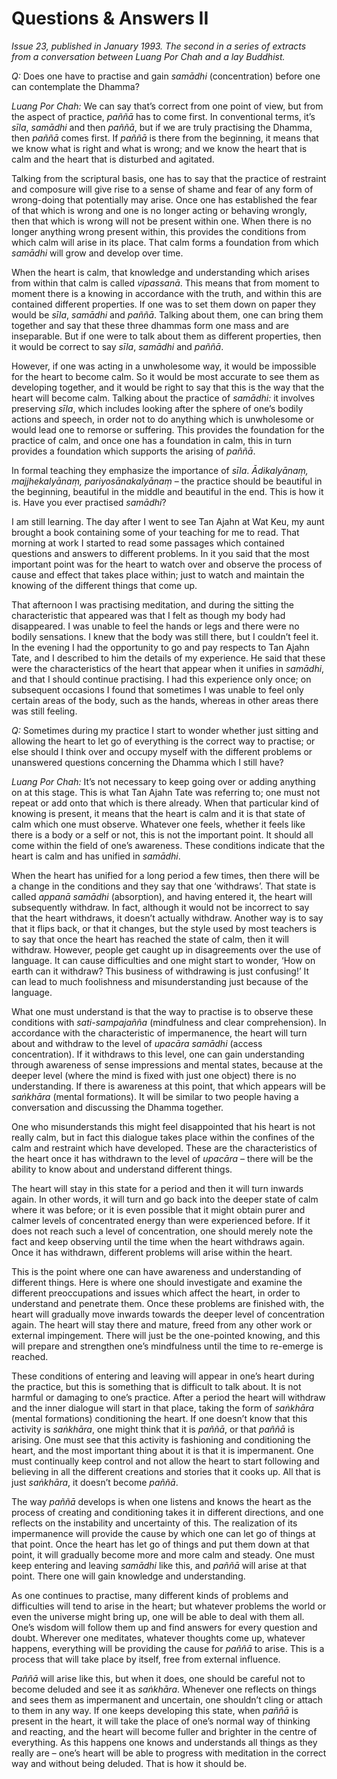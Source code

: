 Questions & Answers II
======================

*Issue 23, published in January 1993. The second in a series of extracts from a conversation between Luang Por Chah and a lay Buddhist.*

*Q:* Does one have to practise and gain *samādhi* (concentration) before one
can contemplate the Dhamma?

*Luang Por Chah:*
We can say that’s correct from one point of view, but from the aspect of
practice, *paññā* has to come first. In conventional terms, it’s *sīla*,
*samādhi* and then *paññā*, but if we are truly practising the Dhamma,
then *paññā* comes first. If *paññā* is there from the beginning, it
means that we know what is right and what is wrong; and we know the
heart that is calm and the heart that is disturbed and agitated.

Talking from the scriptural basis, one has to say that the practice of
restraint and composure will give rise to a sense of shame and fear of
any form of wrong-doing that potentially may arise. Once one has
established the fear of that which is wrong and one is no longer acting
or behaving wrongly, then that which is wrong will not be present within
one. When there is no longer anything wrong present within, this
provides the conditions from which calm will arise in its place. That
calm forms a foundation from which *samādhi* will grow and develop over
time.

When the heart is calm, that knowledge and understanding which arises
from within that calm is called *vipassanā*. This means that from moment
to moment there is a knowing in accordance with the truth, and within
this are contained different properties. If one was to set them down on
paper they would be *sīla*, *samādhi* and *paññā*. Talking about them,
one can bring them together and say that these three dhammas form one
mass and are inseparable. But if one were to talk about them as
different properties, then it would be correct to say *sīla*, *samādhi*
and *paññā*.

However, if one was acting in a unwholesome way, it would be impossible
for the heart to become calm. So it would be most accurate to see them
as developing together, and it would be right to say that this is the
way that the heart will become calm. Talking about the practice of
*samādhi:* it involves preserving *sīla*, which includes looking after
the sphere of one’s bodily actions and speech, in order not to do
anything which is unwholesome or would lead one to remorse or suffering.
This provides the foundation for the practice of calm, and once one has
a foundation in calm, this in turn provides a foundation which supports
the arising of *paññā*.

In formal teaching they emphasize the importance of *sīla*.
*Ādikalyānaṃ, majjhekalyānaṃ, pariyosānakalyānaṃ* – the practice should
be beautiful in the beginning, beautiful in the middle and beautiful in
the end. This is how it is. Have you ever practised *samādhi*?

I am still learning. The day after I went to see Tan Ajahn at Wat Keu,
my aunt brought a book containing some of your teaching for me to read.
That morning at work I started to read some passages which contained
questions and answers to different problems. In it you said that the
most important point was for the heart to watch over and observe the
process of cause and effect that takes place within; just to watch and
maintain the knowing of the different things that come up.

That afternoon I was practising meditation, and during the sitting the
characteristic that appeared was that I felt as though my body had
disappeared. I was unable to feel the hands or legs and there were no
bodily sensations. I knew that the body was still there, but I couldn’t
feel it. In the evening I had the opportunity to go and pay respects to
Tan Ajahn Tate, and I described to him the details of my experience. He
said that these were the characteristics of the heart that appear when
it unifies in *samādhi*, and that I should continue practising. I had
this experience only once; on subsequent occasions I found that
sometimes I was unable to feel only certain areas of the body, such as
the hands, whereas in other areas there was still feeling.

*Q:* Sometimes during my practice I start to wonder whether just sitting and
allowing the heart to let go of everything is the correct way to
practise; or else should I think over and occupy myself with the
different problems or unanswered questions concerning the Dhamma which I
still have?

*Luang Por Chah:*
It’s not necessary to keep going over or adding anything on at this
stage. This is what Tan Ajahn Tate was referring to; one must not repeat
or add onto that which is there already. When that particular kind of
knowing is present, it means that the heart is calm and it is that state
of calm which one must observe. Whatever one feels, whether it feels
like there is a body or a self or not, this is not the important point.
It should all come within the field of one’s awareness. These conditions
indicate that the heart is calm and has unified in *samādhi*.

When the heart has unified for a long period a few times, then there
will be a change in the conditions and they say that one ‘withdraws’.
That state is called *appanā samādhi* (absorption), and having entered
it, the heart will subsequently withdraw. In fact, although it would not
be incorrect to say that the heart withdraws, it doesn’t actually
withdraw. Another way is to say that it flips back, or that it changes,
but the style used by most teachers is to say that once the heart has
reached the state of calm, then it will withdraw. However, people get
caught up in disagreements over the use of language. It can cause
difficulties and one might start to wonder, ‘How on earth can it
withdraw? This business of withdrawing is just confusing!’ It can lead
to much foolishness and misunderstanding just because of the language.

What one must understand is that the way to practise is to observe these
conditions with *sati-sampajañña* (mindfulness and clear comprehension).
In accordance with the characteristic of impermanence, the heart will
turn about and withdraw to the level of *upacāra samādhi* (access
concentration). If it withdraws to this level, one can gain
understanding through awareness of sense impressions and mental states,
because at the deeper level (where the mind is fixed with just one
object) there is no understanding. If there is awareness at this point,
that which appears will be *saṅkhāra* (mental formations). It will be
similar to two people having a conversation and discussing the Dhamma
together.

One who misunderstands this might feel disappointed that his heart is
not really calm, but in fact this dialogue takes place within the
confines of the calm and restraint which have developed. These are the
characteristics of the heart once it has withdrawn to the level of
*upacāra* – there will be the ability to know about and understand
different things.

The heart will stay in this state for a period and then it will turn
inwards again. In other words, it will turn and go back into the deeper
state of calm where it was before; or it is even possible that it might
obtain purer and calmer levels of concentrated energy than were
experienced before. If it does not reach such a level of concentration,
one should merely note the fact and keep observing until the time when
the heart withdraws again. Once it has withdrawn, different problems
will arise within the heart.

This is the point where one can have awareness and understanding of
different things. Here is where one should investigate and examine the
different preoccupations and issues which affect the heart, in order to
understand and penetrate them. Once these problems are finished with,
the heart will gradually move inwards towards the deeper level of
concentration again. The heart will stay there and mature, freed from
any other work or external impingement. There will just be the
one-pointed knowing, and this will prepare and strengthen one’s
mindfulness until the time to re-emerge is reached.

These conditions of entering and leaving will appear in one’s heart
during the practice, but this is something that is difficult to talk
about. It is not harmful or damaging to one’s practice. After a period
the heart will withdraw and the inner dialogue will start in that place,
taking the form of *saṅkhāra* (mental formations) conditioning the
heart. If one doesn’t know that this activity is *saṅkhāra*, one might
think that it is *paññā*, or that *paññā* is arising. One must see that
this activity is fashioning and conditioning the heart, and the most
important thing about it is that it is impermanent. One must continually
keep control and not allow the heart to start following and believing in
all the different creations and stories that it cooks up. All that is
just *saṅkhāra*, it doesn’t become *paññā*.

The way *paññā* develops is when one listens and knows the heart as the
process of creating and conditioning takes it in different directions,
and one reflects on the instability and uncertainty of this. The
realization of its impermanence will provide the cause by which one can
let go of things at that point. Once the heart has let go of things and
put them down at that point, it will gradually become more and more calm
and steady. One must keep entering and leaving *samādhi* like this, and
*paññā* will arise at that point. There one will gain knowledge and
understanding.

As one continues to practise, many different kinds of problems and
difficulties will tend to arise in the heart; but whatever problems the
world or even the universe might bring up, one will be able to deal with
them all. One’s wisdom will follow them up and find answers for every
question and doubt. Wherever one meditates, whatever thoughts come up,
whatever happens, everything will be providing the cause for *paññā* to
arise. This is a process that will take place by itself, free from
external influence.

*Paññā* will arise like this, but when it does, one should be careful
not to become deluded and see it as *saṅkhāra*. Whenever one reflects on
things and sees them as impermanent and uncertain, one shouldn’t cling
or attach to them in any way. If one keeps developing this state, when
*paññā* is present in the heart, it will take the place of one’s normal
way of thinking and reacting, and the heart will become fuller and
brighter in the centre of everything. As this happens one knows and
understands all things as they really are – one’s heart will be able to
progress with meditation in the correct way and without being deluded.
That is how it should be.
